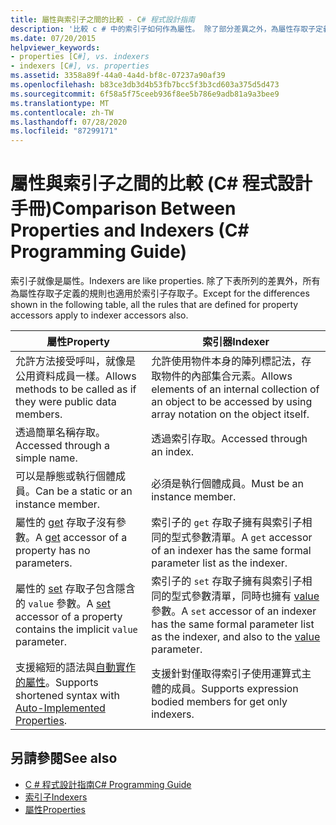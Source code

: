 ```yaml
---
title: 屬性與索引子之間的比較 - C# 程式設計指南
description: '比較 c # 中的索引子如何作為屬性。 除了部分差異之外，為屬性存取子定義的規則也適用于索引子存取子。'
ms.date: 07/20/2015
helpviewer_keywords:
- properties [C#], vs. indexers
- indexers [C#], vs. properties
ms.assetid: 3358a89f-44a0-4a4d-bf8c-07237a90af39
ms.openlocfilehash: b83ce3db3d4b53fb7bcc5f3b3cd603a375d5d473
ms.sourcegitcommit: 6f58a5f75ceeb936f8ee5b786e9adb81a9a3bee9
ms.translationtype: MT
ms.contentlocale: zh-TW
ms.lasthandoff: 07/28/2020
ms.locfileid: "87299171"
---
```

# <a name="comparison-between-properties-and-indexers-c-programming-guide"></a><span data-ttu-id="a7b90-104">屬性與索引子之間的比較 (C# 程式設計手冊)</span><span class="sxs-lookup"><span data-stu-id="a7b90-104">Comparison Between Properties and Indexers (C# Programming Guide)</span></span>
<span data-ttu-id="a7b90-105">索引子就像是屬性。</span><span class="sxs-lookup"><span data-stu-id="a7b90-105">Indexers are like properties.</span></span> <span data-ttu-id="a7b90-106">除了下表所列的差異外，所有為屬性存取子定義的規則也適用於索引子存取子。</span><span class="sxs-lookup"><span data-stu-id="a7b90-106">Except for the differences shown in the following table, all the rules that are defined for property accessors apply to indexer accessors also.</span></span>  
  
|<span data-ttu-id="a7b90-107">屬性</span><span class="sxs-lookup"><span data-stu-id="a7b90-107">Property</span></span>|<span data-ttu-id="a7b90-108">索引器</span><span class="sxs-lookup"><span data-stu-id="a7b90-108">Indexer</span></span>|  
|--------------|-------------|  
|<span data-ttu-id="a7b90-109">允許方法接受呼叫，就像是公用資料成員一樣。</span><span class="sxs-lookup"><span data-stu-id="a7b90-109">Allows methods to be called as if they were public data members.</span></span>|<span data-ttu-id="a7b90-110">允許使用物件本身的陣列標記法，存取物件的內部集合元素。</span><span class="sxs-lookup"><span data-stu-id="a7b90-110">Allows elements of an internal collection of an object to be accessed by using array notation on the object itself.</span></span>|  
|<span data-ttu-id="a7b90-111">透過簡單名稱存取。</span><span class="sxs-lookup"><span data-stu-id="a7b90-111">Accessed through a simple name.</span></span>|<span data-ttu-id="a7b90-112">透過索引存取。</span><span class="sxs-lookup"><span data-stu-id="a7b90-112">Accessed through an index.</span></span>|  
|<span data-ttu-id="a7b90-113">可以是靜態或執行個體成員。</span><span class="sxs-lookup"><span data-stu-id="a7b90-113">Can be a static or an instance member.</span></span>|<span data-ttu-id="a7b90-114">必須是執行個體成員。</span><span class="sxs-lookup"><span data-stu-id="a7b90-114">Must be an instance member.</span></span>|  
|<span data-ttu-id="a7b90-115">屬性的 [get](../../language-reference/keywords/get.md) 存取子沒有參數。</span><span class="sxs-lookup"><span data-stu-id="a7b90-115">A [get](../../language-reference/keywords/get.md) accessor of a property has no parameters.</span></span>|<span data-ttu-id="a7b90-116">索引子的 `get` 存取子擁有與索引子相同的型式參數清單。</span><span class="sxs-lookup"><span data-stu-id="a7b90-116">A `get` accessor of an indexer has the same formal parameter list as the indexer.</span></span>|  
|<span data-ttu-id="a7b90-117">屬性的 [set](../../language-reference/keywords/set.md) 存取子包含隱含的 `value` 參數。</span><span class="sxs-lookup"><span data-stu-id="a7b90-117">A [set](../../language-reference/keywords/set.md) accessor of a property contains the implicit `value` parameter.</span></span>|<span data-ttu-id="a7b90-118">索引子的 `set` 存取子擁有與索引子相同的型式參數清單，同時也擁有 [value](../../language-reference/keywords/value.md) 參數。</span><span class="sxs-lookup"><span data-stu-id="a7b90-118">A `set` accessor of an indexer has the same formal parameter list as the indexer, and also to the [value](../../language-reference/keywords/value.md) parameter.</span></span>|  
|<span data-ttu-id="a7b90-119">支援縮短的語法與[自動實作的屬性](../classes-and-structs/auto-implemented-properties.md)。</span><span class="sxs-lookup"><span data-stu-id="a7b90-119">Supports shortened syntax with [Auto-Implemented Properties](../classes-and-structs/auto-implemented-properties.md).</span></span>|<span data-ttu-id="a7b90-120">支援針對僅取得索引子使用運算式主體的成員。</span><span class="sxs-lookup"><span data-stu-id="a7b90-120">Supports expression bodied members for get only indexers.</span></span>|  
  
## <a name="see-also"></a><span data-ttu-id="a7b90-121">另請參閱</span><span class="sxs-lookup"><span data-stu-id="a7b90-121">See also</span></span>

- [<span data-ttu-id="a7b90-122">C # 程式設計指南</span><span class="sxs-lookup"><span data-stu-id="a7b90-122">C# Programming Guide</span></span>](../index.md)
- [<span data-ttu-id="a7b90-123">索引子</span><span class="sxs-lookup"><span data-stu-id="a7b90-123">Indexers</span></span>](./index.md)
- [<span data-ttu-id="a7b90-124">屬性</span><span class="sxs-lookup"><span data-stu-id="a7b90-124">Properties</span></span>](../classes-and-structs/properties.md)
